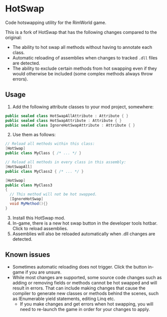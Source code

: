 # HotSwap
Code hotswapping utility for the RimWorld game.  

This is a fork of HotSwap that has the following changes compared to the original:
 - The ability to hot swap all methods without having to annotate each class.
 - Automatic reloading of assemblies when changes to tracked `.dll` files are detected.
 - The ability to exclude certain methods from hot swapping even if they would otherwise be included (some complex methods always throw errors).

## Usage

1. Add the following attribute classes to your mod project, somewhere:
```C#
public sealed class HotSwapAllAttribute : Attribute { }
public sealed class HotSwapAttribute : Attribute { }
public sealed class IgnoreHotSwapAttribute : Attribute { }
```

2. Use them as follows:
```C#
// Reload all methods within this class:
[HotSwap]
public class MyClass { /* ... */ }

// Reload all methods in every class in this assembly:
[HotSwapAll]
public class MyClass2 { /* ... */ }

[HotSwap]
public class MyClass3
{
  // This method will not be hot swapped.
  [IgnoreHotSwap]
  void MyMethod(){}
}
```

3. Install this HotSwap mod.
4. In-game, there is a new hot swap button in the developer tools hotbar. Click to reload assemblies.
5. Assemblies will also be reloaded automatically when .dll changes are detected.

## Known issues
 - Sometimes automatic reloading does not trigger. Click the button in-game if you are unsure.
 - While most changes are supported, some source code changes such as adding or removing fields or methods cannot be hot swapped and will result in errors.
   That can include making changes that cause the compiler to generate new classes or methods behind the scenes, such as IEnumerable yield statements, editing Linq etc.
   - If you make changes and get errors when hot swapping, you will need to re-launch the game in order for your changes to apply.
